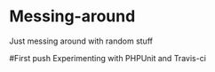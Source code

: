# Messing-around
Just messing around with random stuff

#First push
Experimenting with PHPUnit and Travis-ci
